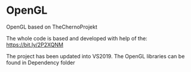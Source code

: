 # OpenGL
OpenGL based on TheChernoProjekt

The whole code is based and developed with help of the: https://bit.ly/2P2XQNM

The project has been updated into VS2019.
The OpenGL libraries can be found in Dependency folder

